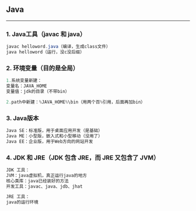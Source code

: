 ## Java
---
### 1. Java工具（javac 和 java）
```java
javac helloword.java（编译，生成class文件）
java helloword（运行，没c没后缀）
```

### 2. 环境变量（目的是全局）
```java
1.系统变量新建：
变量名：JAVA_HOME
变量值：jdk的目录（不带bin）

2.path中新建：%JAVA_HOME%\bin（用两个百%引用，后面再加bin）
```
### 3. Java版本
```java
Java SE：标准版，用于桌面应用开发（是基础）
Java ME：小型版，嵌入式和小型移动（没用了）
Java EE：企业版，用于Web方向的网站开发
```
### 4. JDK 和 JRE（JDK 包含 JRE，而 JRE 又包含了 JVM）
```java
JDK 工具：
JVM：java虚拟机，真正运行java的地方
核心类库：java已经装好的方法
开发工具：javac、java、jdb、jhat

JRE 工具：
java的运行环境
```
